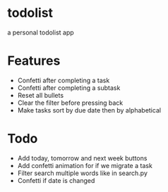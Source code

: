 # todolist
a personal todolist app

# Features
- Confetti after completing a task
- Confetti after completing a subtask
- Reset all bullets
- Clear the filter before pressing back
- Make tasks sort by due date then by alphabetical

# Todo
- Add today, tomorrow and next week buttons
- Add confetti animation for if we migrate a task
- Filter search multiple words like in search.py
- Confetti if date is changed
